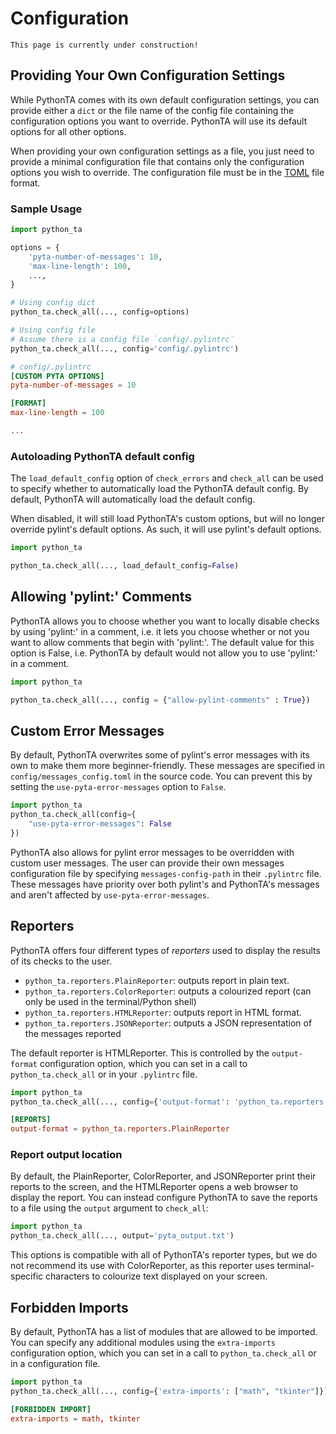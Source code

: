 # Configuration

```{note}
This page is currently under construction!
```

## Providing Your Own Configuration Settings

While PythonTA comes with its own default configuration settings, you can provide either a `dict` or the file name of the config file containing the configuration options you want to override. PythonTA will use its default options for all other options.

When providing your own configuration settings as a file, you just need to provide a minimal configuration file that contains only the configuration options you wish to override. The configuration file must be in the [TOML](https://toml.io/en/v1.0.0) file format.

### Sample Usage

```python
import python_ta

options = {
    'pyta-number-of-messages': 10,
    'max-line-length': 100,
    ...,
}

# Using config dict
python_ta.check_all(..., config=options)

# Using config file
# Assume there is a config file `config/.pylintrc`
python_ta.check_all(..., config='config/.pylintrc')
```

```toml
# config/.pylintrc
[CUSTOM PYTA OPTIONS]
pyta-number-of-messages = 10

[FORMAT]
max-line-length = 100

...
```

### Autoloading PythonTA default config

The `load_default_config` option of `check_errors` and `check_all` can be used to specify whether to automatically load the PythonTA default config. By default, PythonTA will automatically load the default config.

When disabled, it will still load PythonTA's custom options, but will no longer override pylint's default options. As such, it will use pylint's default options.

```python
import python_ta

python_ta.check_all(..., load_default_config=False)
```

## Allowing 'pylint:' Comments

PythonTA allows you to choose whether you want to locally disable checks by using 'pylint:' in a comment, i.e. it
lets you choose whether or not you want to allow comments that begin with 'pylint:'. The default value for this option is False, i.e. PythonTA by default would not allow you to use 'pylint:' in a comment.

```python
import python_ta

python_ta.check_all(..., config = {"allow-pylint-comments" : True})
```

## Custom Error Messages

By default, PythonTA overwrites some of pylint's error messages with its own to make them more beginner-friendly.
These messages are specified in `config/messages_config.toml` in the source code. You can prevent this by setting the
`use-pyta-error-messages` option to `False`.

```python
import python_ta
python_ta.check_all(config={
    "use-pyta-error-messages": False
})
```

PythonTA also allows for pylint error messages to be overridden with custom user messages.
The user can provide their own messages configuration file by specifying `messages-config-path` in their `.pylintrc` file.
These messages have priority over both pylint's and PythonTA's messages and aren't affected by `use-pyta-error-messages`.

## Reporters

PythonTA offers four different types of _reporters_ used to display the results of its checks to the user.

- `python_ta.reporters.PlainReporter`: outputs report in plain text.
- `python_ta.reporters.ColorReporter`: outputs a colourized report (can only be used in the terminal/Python shell)
- `python_ta.reporters.HTMLReporter`: outputs report in HTML format.
- `python_ta.reporters.JSONReporter`: outputs a JSON representation of the messages reported

The default reporter is HTMLReporter.
This is controlled by the `output-format` configuration option, which you can set in a call to `python_ta.check_all` or in your `.pylintrc` file.

```python
import python_ta
python_ta.check_all(..., config={'output-format': 'python_ta.reporters.PlainReporter'})
```

```toml
[REPORTS]
output-format = python_ta.reporters.PlainReporter
```

### Report output location

By default, the PlainReporter, ColorReporter, and JSONReporter print their reports to the screen,
and the HTMLReporter opens a web browser to display the report.
You can instead configure PythonTA to save the reports to a file using the `output` argument to `check_all`:

```python
import python_ta
python_ta.check_all(..., output='pyta_output.txt')
```

This options is compatible with all of PythonTA's reporter types, but we do not recommend its use with ColorReporter,
as this reporter uses terminal-specific characters to colourize text displayed on your screen.

## Forbidden Imports

By default, PythonTA has a list of modules that are allowed to be imported. You can specify any additional modules using the `extra-imports` configuration option, which you can set in a call to `python_ta.check_all` or in a configuration file.

```python
import python_ta
python_ta.check_all(..., config={'extra-imports': ["math", "tkinter"]})
```

```toml
[FORBIDDEN IMPORT]
extra-imports = math, tkinter
```
